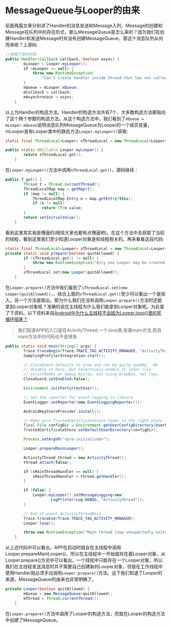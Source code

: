 # MessageQueue与Looper的由来

前面两篇文章分别讲了Handler的消息发送和Message入列、Message的创建和Message在队列中的存在形式，那么MessageQueue是怎么来的？因为我们在创建Handler和发送Message时并没有创建MessageQueue，那这个消息队列从何而来呢？上源码:

```java
//省略了部分代码
public Handler(Callback callback, boolean async) {
        mLooper = Looper.myLooper();
        if (mLooper == null) {
            throw new RuntimeException(
                "Can't create handler inside thread that has not called Looper.prepare()");
        }
        mQueue = mLooper.mQueue;
        mCallback = callback;
        mAsynchronous = async;
    }

```

以上为Handler的构造方法，Handler的构造方法共有7个，大多数构造方法都指向了这个两个参数的构造方法。从这个构造方法中，我们看到了`mQueue = mLooper.mQueue`说明消息队列MessageQueue为Looper的一个成员变量，mLooper是有Looper类中的静态方法`Looper.myLooper()`获取:

```java
static final ThreadLocal<Looper> sThreadLocal = new ThreadLocal<Looper>();

public static @Nullable Looper myLooper() {
        return sThreadLocal.get();
    }
```

在`Looper.myLooper()`方法中调用`sThreadLocal.get()`，源码继续：

```java
public T get() {
        Thread t = Thread.currentThread();
        ThreadLocalMap map = getMap(t);
        if (map != null) {
            ThreadLocalMap.Entry e = map.getEntry(this);
            if (e != null)
                return (T)e.value;
        }
        return setInitialValue();
    }
```

看到这里其实我是懵逼的(相信大家也都有点懵逼吧)。在这个方法中去获取了当前的线程，看到这里我们至少知道Looper对象是和线程相关的。再来看看这段代码:

```java
static final ThreadLocal<Looper> sThreadLocal = new ThreadLocal<Looper>();
private static void prepare(boolean quitAllowed) {
        if (sThreadLocal.get() != null) {
            throw new RuntimeException("Only one Looper may be created per thread");
        }
        sThreadLocal.set(new Looper(quitAllowed));
    }
```

在`Looper.prepare()`方法中我们看到了`sThreadLocal.set(new Looper(quitAllowed));`，结合上面的`sThreadLocal.get()`至少可以看出一个是放入，另一个方法是取出。那为什么我们在没有调用`Looper.prepare()`方法时还能拿到Looper对象呢？准确的说在主线程为什么我们能拿到Looper对象呢。为此查了下资料。以下资料来自[Android中为什么主线程不会因为Looper.loop()里的死循环阻塞？](http://www.jianshu.com/p/72c44d567640)

> 我们知道APP的入口是在ActivityThread,一个Java类,有着main方法,而且main方法中的代码也不是很多.

```java
public static void main(String[] args) {
        Trace.traceBegin(Trace.TRACE_TAG_ACTIVITY_MANAGER, "ActivityThreadMain");
        SamplingProfilerIntegration.start();

        // CloseGuard defaults to true and can be quite spammy.  We
        // disable it here, but selectively enable it later (via
        // StrictMode) on debug builds, but using DropBox, not logs.
        CloseGuard.setEnabled(false);

        Environment.initForCurrentUser();

        // Set the reporter for event logging in libcore
        EventLogger.setReporter(new EventLoggingReporter());

        AndroidKeyStoreProvider.install();

        // Make sure TrustedCertificateStore looks in the right place for CA certificates
        final File configDir = Environment.getUserConfigDirectory(UserHandle.myUserId());
        TrustedCertificateStore.setDefaultUserDirectory(configDir);

        Process.setArgV0("<pre-initialized>");

        Looper.prepareMainLooper();

        ActivityThread thread = new ActivityThread();
        thread.attach(false);

        if (sMainThreadHandler == null) {
            sMainThreadHandler = thread.getHandler();
        }

        if (false) {
            Looper.myLooper().setMessageLogging(new
                    LogPrinter(Log.DEBUG, "ActivityThread"));
        }

        // End of event ActivityThreadMain.
        Trace.traceEnd(Trace.TRACE_TAG_ACTIVITY_MANAGER);
        Looper.loop();

        throw new RuntimeException("Main thread loop unexpectedly exited");
    }
```

从上述代码中可以看出，APP在启动时就会在主线程中调用Looper.prepareMainLooper()，所以在主线程中一开始就存在着Looper对象，从Looper.prepare()方法中可以看出，一个线程中只能存在一个Looper对象，所以我们在主线程发送消息时并不需要自己创建新的Looper对象，但是在工作线程中使用Handler就必须手动调用`Looper.prepare()`方法。这下我们知道了Looper的来源，MessageQueue的由来也非常明确了。

```java
private Looper(boolean quitAllowed) {
        mQueue = new MessageQueue(quitAllowed);
        mThread = Thread.currentThread();
    }
```

在`Looper.prepare()`方法中调用了Looper的构造方法，而就在Looper的构造方法中创建了MessageQueue。